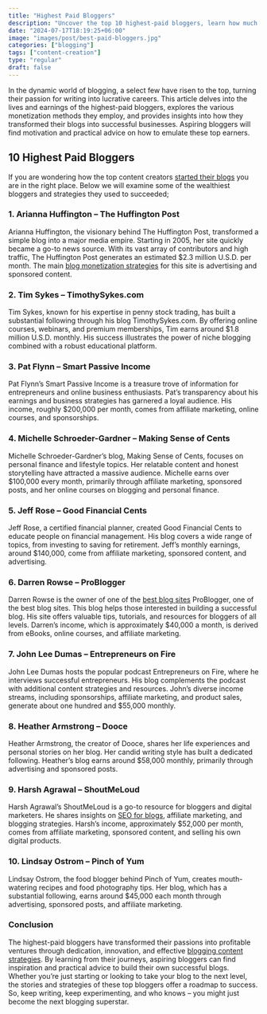 ```yaml
---
title: "Highest Paid Bloggers"
description: "Uncover the top 10 highest-paid bloggers, learn how much they earn each month, and explore their blog monetization strategies including ads, affiliates, and courses."
date: "2024-07-17T18:19:25+06:00"
image: "images/post/best-paid-bloggers.jpg"
categories: ["blogging"]
tags: ["content-creation"]
type: "regular"
draft: false
---
```


In the dynamic world of blogging, a select few have risen to the top, turning their passion for writing into lucrative careers. This article delves into the lives and earnings of the highest-paid bloggers, explores the various monetization methods they employ, and provides insights into how they transformed their blogs into successful businesses. Aspiring bloggers will find motivation and practical advice on how to emulate these top earners.

## 10 Highest Paid Bloggers

If you are wondering how the top content creators [started their blogs](/blog/how-to-make-a-blog/) you are in the right place. Below we will examine some of the wealthiest bloggers and strategies they used to succeeded;

### 1. Arianna Huffington – The Huffington Post

Arianna Huffington, the visionary behind The Huffington Post, transformed a simple blog into a major media empire. Starting in 2005, her site quickly became a go-to news source. With its vast array of contributors and high traffic, The Huffington Post generates an estimated $2.3 million U.S.D. per month. The main [blog monetization strategies](/blog/monetize-a-blog/) for this site is advertising and sponsored content.

### 2. Tim Sykes – TimothySykes.com

Tim Sykes, known for his expertise in penny stock trading, has built a substantial following through his blog TimothySykes.com. By offering online courses, webinars, and premium memberships, Tim earns around $1.8 million U.S.D. monthly. His success illustrates the power of niche blogging combined with a robust educational platform.

### 3. Pat Flynn – Smart Passive Income

Pat Flynn’s Smart Passive Income is a treasure trove of information for entrepreneurs and online business enthusiasts. Pat’s transparency about his earnings and business strategies has garnered a loyal audience. His income, roughly $200,000 per month, comes from affiliate marketing, online courses, and sponsorships.

### 4. Michelle Schroeder-Gardner – Making Sense of Cents

Michelle Schroeder-Gardner’s blog, Making Sense of Cents, focuses on personal finance and lifestyle topics. Her relatable content and honest storytelling have attracted a massive audience. Michelle earns over $100,000 every month, primarily through affiliate marketing, sponsored posts, and her online courses on blogging and personal finance.

### 5. Jeff Rose – Good Financial Cents

Jeff Rose, a certified financial planner, created Good Financial Cents to educate people on financial management. His blog covers a wide range of topics, from investing to saving for retirement. Jeff’s monthly earnings, around $140,000, come from affiliate marketing, sponsored content, and advertising.

### 6. Darren Rowse – ProBlogger

Darren Rowse is the owner of one of the [best blog sites](/blog/best-blog-platforms/) ProBlogger, one of the best blog sites. This blog helps those interested in building a successful blog. His site offers valuable tips, tutorials, and resources for bloggers of all levels. Darren’s income, which is approximately $40,000 a month, is derived from eBooks, online courses, and affiliate marketing.

### 7. John Lee Dumas – Entrepreneurs on Fire

John Lee Dumas hosts the popular podcast Entrepreneurs on Fire, where he interviews successful entrepreneurs. His blog complements the podcast with additional content strategies and resources. John’s diverse income streams, including sponsorships, affiliate marketing, and product sales, generate about one hundred and $55,000 monthly.

### 8. Heather Armstrong – Dooce

Heather Armstrong, the creator of Dooce, shares her life experiences and personal stories on her blog. Her candid writing style has built a dedicated following. Heather’s blog earns around $58,000 monthly, primarily through advertising and sponsored posts.

### 9. Harsh Agrawal – ShoutMeLoud

Harsh Agrawal’s ShoutMeLoud is a go-to resource for bloggers and digital marketers. He shares insights on [SEO for blogs](/blog/seo-for-bloggers/), affiliate marketing, and blogging strategies. Harsh’s income, approximately $52,000 per month, comes from affiliate marketing, sponsored content, and selling his own digital products.

### 10. Lindsay Ostrom – Pinch of Yum

Lindsay Ostrom, the food blogger behind Pinch of Yum, creates mouth-watering recipes and food photography tips. Her blog, which has a substantial following, earns around $45,000 each month through advertising, sponsored posts, and affiliate marketing.

### Conclusion

The highest-paid bloggers have transformed their passions into profitable ventures through dedication, innovation, and effective [blogging content strategies](/blog/content-strategies-for-bloggers/). By learning from their journeys, aspiring bloggers can find inspiration and practical advice to build their own successful blogs. Whether you’re just starting or looking to take your blog to the next level, the stories and strategies of these top bloggers offer a roadmap to success. So, keep writing, keep experimenting, and who knows – you might just become the next blogging superstar.
